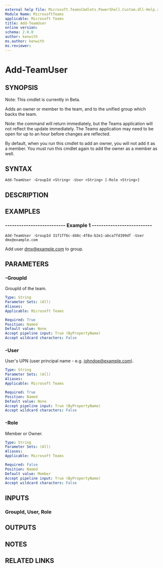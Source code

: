 ```yaml
---
external help file: Microsoft.TeamsCmdlets.PowerShell.Custom.dll-Help.xml
Module Name: MicrosoftTeams
applicable: Microsoft Teams
title: Add-TeamUser
online version: 
schema: 2.0.0
author: kenwith
ms.author: kenwith
ms.reviewer:
---
```


# Add-TeamUser

## SYNOPSIS
Note: This cmdlet is currently in Beta.

Adds an owner or member to the team, and to the unified group which backs the team. 

Note: the command will return immediately, but the Teams application will not reflect the update immediately. 
The Teams application may need to be open for up to an hour before changes are reflected.

By default, when you run this cmdlet to add an owner, you will not add it as a member. You must run this cmdlet again to add the owner as a member as well.

## SYNTAX

```
Add-TeamUser -GroupId <String> -User <String> [-Role <String>]
```

## DESCRIPTION

## EXAMPLES

### --------------------------  Example 1  --------------------------
```
Add-TeamUser -GroupId 31f1ff6c-d48c-4f8a-b2e1-abca7fd399df -User dmx@example.com
```

Add user dmx@example.com to group.

## PARAMETERS

### -GroupId
GroupId of the team.

```yaml
Type: String
Parameter Sets: (All)
Aliases:
Applicable: Microsoft Teams

Required: True
Position: Named
Default value: None
Accept pipeline input: True (ByPropertyName)
Accept wildcard characters: False
```

### -User
User's UPN (user principal name - e.g. johndoe@example.com).

```yaml
Type: String
Parameter Sets: (All)
Aliases:
Applicable: Microsoft Teams

Required: True
Position: Named
Default value: None
Accept pipeline input: True (ByPropertyName)
Accept wildcard characters: False
```

### -Role
Member or Owner.

```yaml
Type: String
Parameter Sets: (All)
Aliases:
Applicable: Microsoft Teams

Required: False
Position: Named
Default value: Member
Accept pipeline input: True (ByPropertyName)
Accept wildcard characters: False
```

## INPUTS

### GroupId, User, Role

## OUTPUTS

## NOTES

## RELATED LINKS

